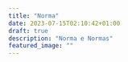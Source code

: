 ```yaml
---
title: "Norma"
date: 2023-07-15T02:10:42+01:00
draft: true
description: "Norma e Normas"
featured_image: ""
---
```



